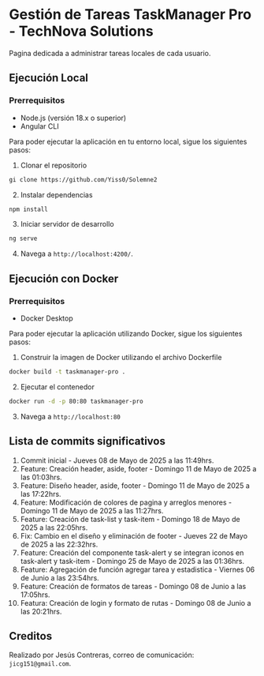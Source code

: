 # Gestión de Tareas TaskManager Pro - TechNova Solutions

Pagina dedicada a administrar tareas locales de cada usuario.

## Ejecución Local

### Prerrequisitos

- Node.js (versión 18.x o superior)
- Angular CLI

Para poder ejecutar la aplicación en tu entorno local, sigue los siguientes pasos:

1. Clonar el repositorio
```bash
gi clone https://github.com/Yiss0/Solemne2
```
2. Instalar dependencias
```bash
npm install
```
3. Iniciar servidor de desarrollo
```bash
ng serve
```
4. Navega a `http://localhost:4200/`.

## Ejecución con Docker

### Prerrequisitos

- Docker Desktop

Para poder ejecutar la aplicación utilizando Docker, sigue los siguientes pasos:

1. Construir la imagen de Docker utilizando el archivo Dockerfile
```bash
docker build -t taskmanager-pro .
```
2. Ejecutar el contenedor
```bash
docker run -d -p 80:80 taskmanager-pro
```
3. Navega a `http://localhost:80`

## Lista de commits significativos

1. Commit inicial - Jueves 08 de Mayo de 2025 a las 11:49hrs.
2. Feature: Creación header, aside, footer - Domingo 11 de Mayo de 2025 a las 01:03hrs.
3. Feature: Diseño header, aside, footer - Domingo 11 de Mayo de 2025 a las 17:22hrs.
4. Feature: Modificación de colores de pagina y arreglos menores - Domingo 11 de Mayo de 2025 a las 11:27hrs.
5. Feature: Creación de task-list y task-item - Domingo 18 de Mayo de 2025 a las 22:05hrs.
6. Fix: Cambio en el diseño y eliminación de footer - Jueves 22 de Mayo de 2025 a las 22:32hrs.
7. Feature: Creación del componente task-alert y se integran iconos en task-alert y task-item - Domingo 25 de Mayo de 2025 a las 01:36hrs.
8. Feature: Agregación de función agregar tarea y estadistica - Viernes 06 de Junio a las 23:54hrs.
9. Feature: Creación de formatos de tareas - Domingo 08 de Junio a las 17:05hrs.
10. Featura: Creación de login y formato de rutas - Domingo 08 de Junio a las 20:21hrs.


## Creditos

Realizado por Jesús Contreras, correo de comunicación: `jicg151@gmail.com`.

